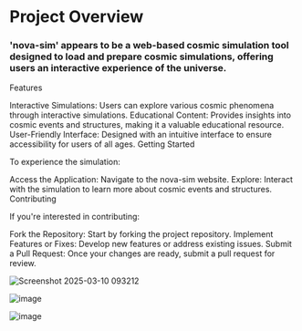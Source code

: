 <h1>Project Overview</h1>

<h3>'nova-sim' appears to be a web-based cosmic simulation tool designed to load and prepare cosmic simulations, offering users an interactive experience of the universe.</h3>

Features

Interactive Simulations: Users can explore various cosmic phenomena through interactive simulations.
Educational Content: Provides insights into cosmic events and structures, making it a valuable educational resource.
User-Friendly Interface: Designed with an intuitive interface to ensure accessibility for users of all ages.
Getting Started

To experience the simulation:

Access the Application: Navigate to the nova-sim website.
Explore: Interact with the simulation to learn more about cosmic events and structures.
Contributing

If you're interested in contributing:

Fork the Repository: Start by forking the project repository.
Implement Features or Fixes: Develop new features or address existing issues.
Submit a Pull Request: Once your changes are ready, submit a pull request for review.

![Screenshot 2025-03-10 093212](https://github.com/user-attachments/assets/ccfe648e-1cc9-4606-9a2e-7265b593038d)


![image](https://github.com/user-attachments/assets/5a4d7ece-260f-48ef-996b-88e56a4acd5a)

![image](https://github.com/user-attachments/assets/8aa2399b-e50c-494e-b61e-c39bbaa01b11)

